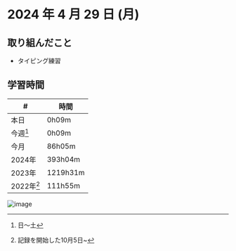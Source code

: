 # 2024 年 4 月 29 日 (月)

## 取り組んだこと
- タイピング練習

## 学習時間
| #          | 時間     |
| ---------- | -------- |
| 本日       | 0h09m    |
| 今週[^1]   | 0h09m   |
| 今月       | 86h05m   |
| 2024年     | 393h04m  |
| 2023年     | 1219h31m |
| 2022年[^2] | 111h55m  |

[^1]: 日〜土
[^2]: 記録を開始した10月5日~

![image](https://github.com/nil-ramuda/daily_report/assets/94735931/ef1c624a-5fad-421c-9f64-e25a0df36483)
